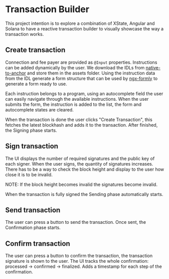 # Transaction Builder

This project intention is to explore a combination of XState, Angular and Solana to have a reactive transaction builder to visually showcase the way a transaction works.

## Create transaction

Connection and fee payer are provided as `@Input` properties. Instructions can be added dynamically by the user. We download the IDLs from [native-to-anchor](https://github.com/acheroncrypto/native-to-anchor/tree/master/anchor/solana) and store them in the assets folder. Using the instruction data from the IDL generate a form structure that can be used by [ngx-formly](https://github.com/ngx-formly/ngx-formly) to generate a form ready to use.

Each instruction belongs to a program, using an autocomplete field the user can easily navigate through the available instructions. When the user submits the form, the instruction is added to the list, the form and autocomplete states are cleared.

When the transaction is done the user clicks "Create Transaction", this fetches the latest blockhash and adds it to the transaction. After finished, the Signing phase starts.

## Sign transaction

The UI displays the number of required signatures and the public key of each signer. When the user signs, the quantity of signatures increases. There has to be a way to check the block height and display to the user how close it is to be invalid.

NOTE: If the block height becomes invalid the signatures become invalid.

When the transaction is fully signed the Sending phase automatically starts.

## Send transaction

The user can press a button to send the transaction. Once sent, the Confirmation phase starts.

## Confirm transaction

The user can press a button to confirm the transaction, the transaction signature is shown to the user. The UI tracks the whole confirmation: processed -> confirmed -> finalized. Adds a timestamp for each step of the confirmation.
